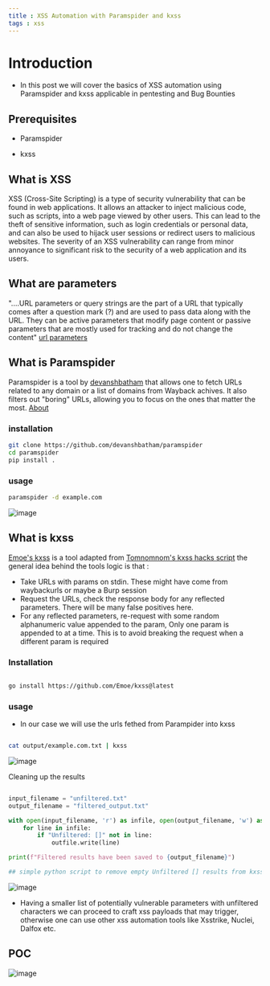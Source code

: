 ```yaml
---
title : XSS Automation with Paramspider and kxss
tags : xss 
---
```


# Introduction 

- In this post we will cover the basics of XSS automation using Paramspider and  kxss applicable in pentesting and Bug Bounties


## Prerequisites

- Paramspider

- kxss 



## What is XSS 

XSS (Cross-Site Scripting) is a type of security vulnerability that can be found in web 
applications. It allows an attacker to inject malicious code, such as scripts, into a web page viewed by other users. This can lead to the theft of sensitive information, such as login credentials or personal data, and can also be used to hijack user sessions or redirect users to malicious websites. The severity of an XSS vulnerability can range from minor annoyance to significant risk to the security of a web application and its users.

## What are parameters 

"....URL parameters or query strings are the part of a URL that typically comes after a question mark (?) and are used to pass data along with the URL. They can be active parameters that modify page content or passive parameters that are mostly used for tracking and do not change the content" [url parameters](https://ahrefs.com/blog/url-parameters/#:~:text=URL%20parameters%20or%20query%20strings,do%20not%20change%20the%20content.)


## What is Paramspider

Paramspider is a tool by [devanshbatham](https://github.com/devanshbatham) that allows one to fetch URLs related to any domain or a list of domains from Wayback achives. It also filters out "boring" URLs, allowing you to focus on the ones that matter the most. [About](https://github.com/devanshbatham/ParamSpider)

### installation 

```bash 
git clone https://github.com/devanshbatham/paramspider
cd paramspider
pip install .
```

### usage 

```bash 
paramspider -d example.com
```
![image](https://github.com/k0imet/k0imet.github.io/assets/60982828/fefa7df4-fe02-4f34-a2cc-4a4f14a5d479)


## What is kxss

[Emoe's kxss](https://github.com/Emoe/kxss) is a tool adapted from [Tomnomnom's kxss hacks script](https://github.com/tomnomnom/hacks/tree/master/kxss) the general idea behind the tools logic is that : 

- Take URLs with params on stdin. These might have come from waybackurls or maybe a Burp session
- Request the URLs, check the response body for any reflected parameters. There will be many false positives here.
- For any reflected parameters, re-request with some random alphanumeric value appended to the param, Only one param is appended to at a time. This is to avoid breaking the request when a different param is required


### Installation 

```bash 

go install https://github.com/Emoe/kxss@latest
```

### usage

- In our case we will use the urls fethed from Parampider into kxss

```bash 

cat output/example.com.txt | kxss
```

![image](https://github.com/k0imet/k0imet.github.io/assets/60982828/77998027-b9f9-4eaf-a9ad-ebb66ccf9d10)



Cleaning up the results

```python 

input_filename = "unfiltered.txt"
output_filename = "filtered_output.txt"

with open(input_filename, 'r') as infile, open(output_filename, 'w') as outfile:
    for line in infile:
        if "Unfiltered: []" not in line:
            outfile.write(line)

print(f"Filtered results have been saved to {output_filename}")

## simple python script to remove empty Unfiltered [] results from kxss output
```

![image](https://github.com/k0imet/k0imet.github.io/assets/60982828/b51746c9-86e8-476f-abf1-fb5712a62778)



- Having a smaller list of potentially vulnerable parameters with unfiltered characters we can proceed to craft xss payloads that may trigger, 
otherwise one can use other xss automation tools like Xsstrike, Nuclei, Dalfox etc. 


## POC 

![image](https://github.com/k0imet/k0imet.github.io/assets/60982828/158ac929-c2c1-4b46-859f-a0c6006e4e9e)

